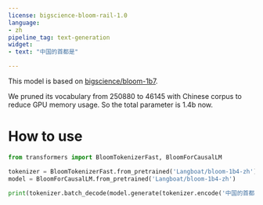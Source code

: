 ```yaml
---
license: bigscience-bloom-rail-1.0
language:
- zh
pipeline_tag: text-generation
widget:
- text: "中国的首都是"

---
```


This model is based on [bigscience/bloom-1b7](https://huggingface.co/bigscience/bloom-1b7). 

We pruned its vocabulary from 250880 to 46145 with Chinese corpus to reduce GPU memory usage. So the total parameter is 1.4b now.

# How to use
```python
from transformers import BloomTokenizerFast, BloomForCausalLM

tokenizer = BloomTokenizerFast.from_pretrained('Langboat/bloom-1b4-zh')
model = BloomForCausalLM.from_pretrained('Langboat/bloom-1b4-zh')

print(tokenizer.batch_decode(model.generate(tokenizer.encode('中国的首都是', return_tensors='pt'))))
```